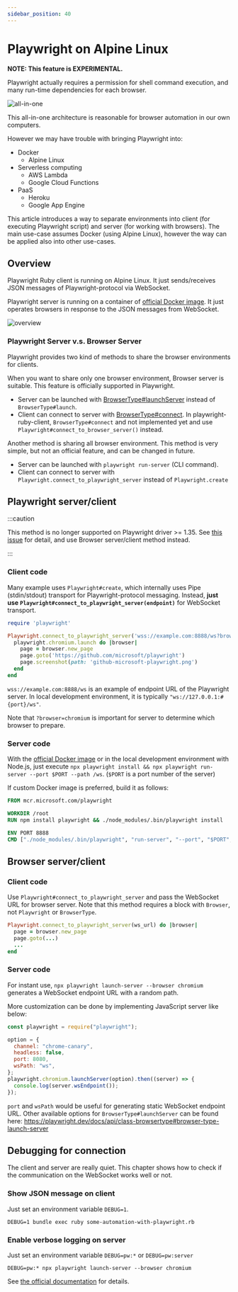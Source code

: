 ```yaml
---
sidebar_position: 40
---
```


# Playwright on Alpine Linux

**NOTE: This feature is EXPERIMENTAL.**

Playwright actually requires a permission for shell command execution, and many run-time dependencies for each browser.

![all-in-one](https://user-images.githubusercontent.com/11763113/124934388-9c9c9100-e03f-11eb-8f13-324afac3be2a.png)

This all-in-one architecture is reasonable for browser automation in our own computers.

However we may have trouble with bringing Playwright into:

- Docker
  - Alpine Linux
- Serverless computing
  - AWS Lambda
  - Google Cloud Functions
- PaaS
  - Heroku
  - Google App Engine

This article introduces a way to separate environments into client (for executing Playwright script) and server (for working with browsers). The main use-case assumes Docker (using Alpine Linux), however the way can be applied also into other use-cases.

## Overview

Playwright Ruby client is running on Alpine Linux. It just sends/receives JSON messages of Playwright-protocol via WebSocket.

Playwright server is running on a container of [official Docker image](https://hub.docker.com/_/microsoft-playwright). It just operates browsers in response to the JSON messages from WebSocket.

![overview](https://user-images.githubusercontent.com/11763113/124934448-ad4d0700-e03f-11eb-942e-b9f3282bb703.png)

### Playwright Server v.s. Browser Server

Playwright provides two kind of methods to share the browser environments for clients.

When you want to share only one browser environment, Browser server is suitable. This feature is officially supported in Playwright.

- Server can be launched with [BrowserType#launchServer](https://playwright.dev/docs/api/class-browsertype#browser-type-launch-server) instead of `BrowserType#launch`.
- Client can connect to server with [BrowserType#connect](https://playwright.dev/docs/api/class-browsertype#browser-type-connect). In playwright-ruby-client, `BrowserType#connect` and not implemented yet and use `Playwright#connect_to_browser_server()` instead.

Another method is sharing all browser environment. This method is very simple, but not an official feature, and can be changed in future.

- Server can be launched with `playwright run-server` (CLI command).
- Client can connect to server with `Playwright.connect_to_playwright_server` instead of `Playwright.create`

## Playwright server/client

:::caution

This method is no longer supported on Playwright driver >= 1.35. See [this issue](https://github.com/YusukeIwaki/playwright-ruby-client/issues/254) for detail, and use Browser server/client method instead.

:::

### Client code

Many example uses `Playwright#create`, which internally uses Pipe (stdin/stdout) transport for Playwright-protocol messaging. Instead, **just use `Playwright#connect_to_playwright_server(endpoint)`** for WebSocket transport.

```ruby {3}
require 'playwright'

Playwright.connect_to_playwright_server('wss://example.com:8888/ws?browser=chromium') do |playwright|
  playwright.chromium.launch do |browser|
    page = browser.new_page
    page.goto('https://github.com/microsoft/playwright')
    page.screenshot(path: 'github-microsoft-playwright.png')
  end
end
```

`wss://example.com:8888/ws` is an example of endpoint URL of the Playwright server. In local development environment, it is typically `"ws://127.0.0.1:#{port}/ws"`.

Note that `?browser=chromium` is important for server to determine which browser to prepare.

### Server code

With the [official Docker image](https://hub.docker.com/_/microsoft-playwright) or in the local development environment with Node.js, just execute `npx playwright install && npx playwright run-server --port $PORT --path /ws`. (`$PORT` is a port number of the server)

If custom Docker image is preferred, build it as follows:

```Dockerfile
FROM mcr.microsoft.com/playwright

WORKDIR /root
RUN npm install playwright && ./node_modules/.bin/playwright install

ENV PORT 8888
CMD ["./node_modules/.bin/playwright", "run-server", "--port", "$PORT", "--path", "/ws"]
```

## Browser server/client

### Client code

Use `Playwright#connect_to_playwright_server` and pass the WebSocket URL for browser server.
Note that this method requires a block with `Browser`, not `Playwright` or `BrowserType`.

```ruby
Playwright.connect_to_playwright_server(ws_url) do |browser|
  page = browser.new_page
  page.goto(...)
  ...
end
```

### Server code

For instant use, `npx playwright launch-server --browser chromium` generates a WebSocket endpoint URL with a random path.

More customization can be done by implementing JavaScript server like below:

```js
const playwright = require("playwright");

option = {
  channel: "chrome-canary",
  headless: false,
  port: 8080,
  wsPath: "ws",
};
playwright.chromium.launchServer(option).then((server) => {
  console.log(server.wsEndpoint());
});
```

`port` and `wsPath` would be useful for generating static WebSocket endpoint URL.
Other available options for `BrowserType#launchServer` can be found here:
https://playwright.dev/docs/api/class-browsertype#browser-type-launch-server

## Debugging for connection

The client and server are really quiet. This chapter shows how to check if the communication on the WebSocket works well or not.

### Show JSON message on client

Just set an environment variable `DEBUG=1`.

```
DEBUG=1 bundle exec ruby some-automation-with-playwright.rb
```

### Enable verbose logging on server

Just set an environment variable `DEBUG=pw:*` or `DEBUG=pw:server`

```
DEBUG=pw:* npx playwright launch-server --browser chromium
```

See [the official documentation](https://playwright.dev/docs/debug/#verbose-api-logs) for details.
